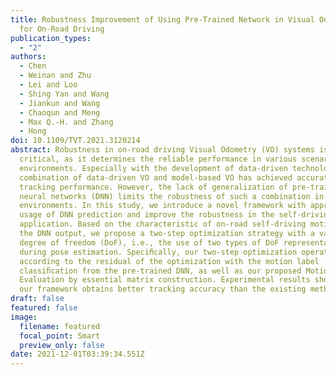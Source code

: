 ```yaml
---
title: Robustness Improvement of Using Pre-Trained Network in Visual Odometry
  for On-Road Driving
publication_types:
  - "2"
authors:
  - Chen
  - Weinan and Zhu
  - Lei and Loo
  - Shing Yan and Wang
  - Jiankun and Wang
  - Chaoqun and Meng
  - Max Q.-H. and Zhang
  - Hong
doi: 10.1109/TVT.2021.3120214
abstract: Robustness in on-road driving Visual Odometry (VO) systems is
  critical, as it determines the reliable performance in various scenarios and
  environments. Especially with the development of data-driven technology, the
  combination of data-driven VO and model-based VO has achieved accurate
  tracking performance. However, the lack of generalization of pre-trained deep
  neural networks (DNN) limits the robustness of such a combination in unseen
  environments. In this study, we introduce a novel framework with appropriate
  usage of DNN prediction and improve the robustness in the self-driving
  application. Based on the characteristic of on-road self-driving motion and
  the DNN output, we propose a two-step optimization strategy with a variable
  degree of freedom (DoF), i.e., the use of two types of DoF representations
  during pose estimation. Speciﬁcally, our two-step optimization operates
  according to the residual of the optimization with the motion label
  classiﬁcation from the pre-trained DNN, as well as our proposed Motion
  Evaluation by essential matrix construction. Experimental results show that
  our framework obtains better tracking accuracy than the existing methods.
draft: false
featured: false
image:
  filename: featured
  focal_point: Smart
  preview_only: false
date: 2021-12-01T03:39:34.551Z
---
```

